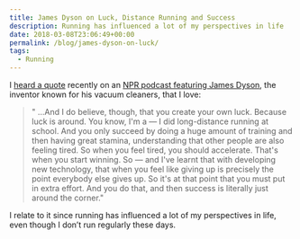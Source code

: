 ```yaml
---
title: James Dyson on Luck, Distance Running and Success
description: Running has influenced a lot of my perspectives in life
date: 2018-03-08T23:06:49+00:00
permalink: /blog/james-dyson-on-luck/
tags:
  - Running
---
```


I [heard a quote](https://www.npr.org/templates/transcript/transcript.php?storyId=584331881) recently on an [NPR podcast featuring James Dyson](https://www.youtube.com/watch?v=WW2-SsnNI7U), the inventor known for his vacuum cleaners, that I love:

> " …And I do believe, though, that you create your own luck. Because luck is around. You know, I'm a — I did long-distance running at school. And you only succeed by doing a huge amount of training and then having great stamina, understanding that other people are also feeling tired. So when you feel tired, you should accelerate. That's when you start winning. So — and I've learnt that with developing new technology, that when you feel like giving up is precisely the point everybody else gives up. So it's at that point that you must put in extra effort. And you do that, and then success is literally just around the corner."

I relate to it since running has influenced a lot of my perspectives in life, even though I don’t run regularly these days.
